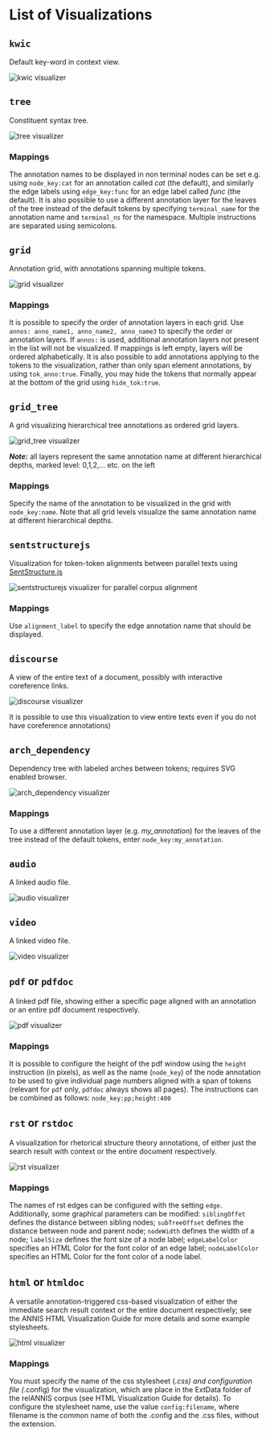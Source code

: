# List of Visualizations

## `kwic` 

Default key-word in context view.

![kwic visualizer](vis-kwic.png)

## `tree` 

Constituent syntax tree.

![tree visualizer](vis-tree.png)

### Mappings

The annotation names to be displayed in non terminal nodes can
be set e.g. using `node_key:cat` for an annotation called *cat* (the default),
and similarly the edge labels using `edge_key:func` for an edge label
called *func* (the default). 
It is also possible to use a different annotation
layer for the leaves of the tree instead of the default tokens by
specifying `terminal_name` for the annotation name and `terminal_ns` for
the namespace. Multiple instructions are separated using semicolons.

## `grid` 

Annotation grid, with annotations spanning multiple tokens.

![grid visualizer](vis-grid.png)

### Mappings

It is possible to specify the order of annotation layers in each grid.
Use `annos: anno_name1, anno_name2, anno_name3` to specify the
order or annotation layers. If `annos:` is used, additional annotation layers
not present in the list will not be visualized. If mappings is left empty,
layers will be ordered alphabetically. It is also possible to add
annotations applying to the tokens to the visualization, rather than only
span element annotations, by using `tok_anno:true`. Finally, you may
hide the tokens that normally appear at the bottom of the grid using
`hide_tok:true`.

## `grid_tree` 
    
A grid visualizing hierarchical tree annotations as ordered grid layers.

![grid_tree visualizer](vis-grid_tree.png)

***Note:***  all layers represent the same annotation name at different hierarchical depths, marked level: 0,1,2,... etc. on the left

### Mappings

Specify the name of the annotation to be visualized in the
grid with `node_key:name`. Note that all grid levels visualize the same
annotation name at different hierarchical depths.

## `sentstructurejs`

Visualization for token-token alignments between parallel
texts using [SentStructure.js](https://gitlab.cl.uzh.ch/sparcling/SentStructure.js)

![sentstructurejs visualizer for parallel corpus alignment](vis-sentstructurejs.png)

### Mappings

Use `alignment_label` to specify the edge annotation name that should be displayed.


## `discourse` 

A view of the entire text of a document, possibly with interactive coreference links.

![discourse visualizer](vis-discourse.png)

It is possible to use this visualization to view entire texts even if you do not have coreference annotations)

## `arch_dependency`

Dependency tree with labeled arches between tokens;
requires SVG enabled browser.

![arch_dependency visualizer](vis-arch_dependency.png)

### Mappings

To use a different annotation layer (e.g. *my_annotation*) for the leaves of the tree instead of the default tokens,
enter `node_key:my_annotation`.

## `audio`

A linked audio file.

![audio visualizer](vis-audio.png)

## `video`

A linked video file.

![video visualizer](vis-video.png)

## `pdf` or `pdfdoc`

A linked pdf file, showing either a specific page aligned
with an annotation or an entire pdf document respectively.

![pdf visualizer](vis-pdf.png)

### Mappings

It is possible to configure the height of the pdf window
using the `height` instruction (in pixels), as well as the name (`node_key`)
of the node annotation to be used to give individual page numbers
aligned with a span of tokens (relevant for `pdf` only, `pdfdoc` always
shows all pages). The instructions can be combined as follows:
`node_key:pp;height:400`

## `rst` or `rstdoc`

A visualization for rhetorical structure theory annotations,
of either just the search result with context or the entire document
respectively.

![rst visualizer](vis-rst.png)

### Mappings

The names of rst edges can be configured with the setting
`edge`. Additionally, some graphical parameters can be modified:
`siblingOffet` defines the distance between sibling nodes; `subTreeOffset`
defines the distance between node and parent node; `nodeWidth` defines
the width of a node; `labelSize` defines the font size of a node label;
`edgeLabelColor` specifies an HTML Color for the font color of an edge
label; `nodeLabelColor` specifies an HTML Color for the font color of a
node label.

## `html` or `htmldoc` 

A versatile annotation-triggered css-based visualization
of either the immediate search result context or the entire document
respectively; see the ANNIS HTML Visualization Guide for more
details and some example stylesheets.

![html visualizer](vis-html.png)

### Mappings

You must specify the name of the css stylesheet (*.css)
and configuration file (*.config) for the visualization, which are place in
the ExtData folder of the relANNIS corpus (see HTML Visualization
Guide for details). To configure the stylesheet name, use the value
`config:filename`, where filename is the common name of both
the .config and the .css files, without the extension.